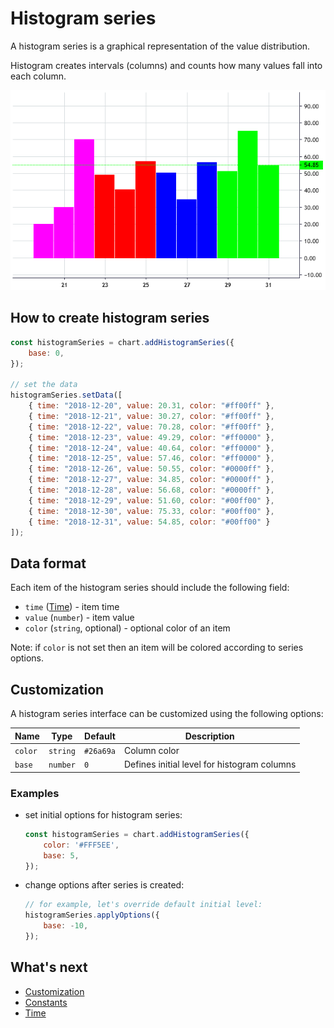 # Histogram series

A histogram series is a graphical representation of the value distribution.

Histogram creates intervals (columns) and counts how many values fall into each column.

![Histogram example](./assets/histogram-series.png "Histogram chart example")

## How to create histogram series

```javascript
const histogramSeries = chart.addHistogramSeries({
    base: 0,
});

// set the data
histogramSeries.setData([
    { time: "2018-12-20", value: 20.31, color: "#ff00ff" },
    { time: "2018-12-21", value: 30.27, color: "#ff00ff" },
    { time: "2018-12-22", value: 70.28, color: "#ff00ff" },
    { time: "2018-12-23", value: 49.29, color: "#ff0000" },
    { time: "2018-12-24", value: 40.64, color: "#ff0000" },
    { time: "2018-12-25", value: 57.46, color: "#ff0000" },
    { time: "2018-12-26", value: 50.55, color: "#0000ff" },
    { time: "2018-12-27", value: 34.85, color: "#0000ff" },
    { time: "2018-12-28", value: 56.68, color: "#0000ff" },
    { time: "2018-12-29", value: 51.60, color: "#00ff00" },
    { time: "2018-12-30", value: 75.33, color: "#00ff00" },
    { time: "2018-12-31", value: 54.85, color: "#00ff00" }
]);
```

## Data format

Each item of the histogram series should include the following field:

- `time` ([Time](./time.md)) - item time
- `value` (`number`) - item value
- `color` (`string`, optional) - optional color of an item

Note: if `color` is not set then an item will be colored according to series options.

## Customization

A histogram series interface can be customized using the following options:

|Name|Type|Default|Description|
|----|----|-------|-|
|`color`|`string`|`#26a69a`|Column color|
|`base`|`number`|`0`|Defines initial level for histogram columns|

### Examples

- set initial options for histogram series:

    ```javascript
    const histogramSeries = chart.addHistogramSeries({
        color: '#FFF5EE',
        base: 5,
    });
    ```

- change options after series is created:

    ```javascript
    // for example, let's override default initial level:
    histogramSeries.applyOptions({
        base: -10,
    });
    ```

## What's next

- [Customization](./customization.md)
- [Constants](./constants.md)
- [Time](./time.md)

